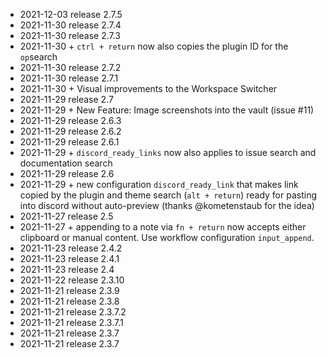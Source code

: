 - 2021-12-03	release 2.7.5
- 2021-11-30	release 2.7.4
- 2021-11-30	release 2.7.3
- 2021-11-30	+ `ctrl + return` now also copies the plugin ID for the `op`search
- 2021-11-30	release 2.7.2
- 2021-11-30	release 2.7.1
- 2021-11-30	+ Visual improvements to the Workspace Switcher
- 2021-11-29	release 2.7
- 2021-11-29	+ New Feature: Image screenshots into the vault (issue #11)
- 2021-11-29	release 2.6.3
- 2021-11-29	release 2.6.2
- 2021-11-29	release 2.6.1
- 2021-11-29	+ `discord_ready_links` now also applies to issue search and documentation search
- 2021-11-29	release 2.6
- 2021-11-29	+ new configuration `discord_ready_link` that makes link copied by the plugin and theme search (`alt + return`) ready for pasting into discord without auto-preview (thanks @kometenstaub for the idea)
- 2021-11-27	release 2.5
- 2021-11-27	+ appending to a note via `fn + return` now accepts either clipboard or manual content. Use workflow configuration `input_append`.
- 2021-11-23	release 2.4.2
- 2021-11-23	release 2.4.1
- 2021-11-23	release 2.4
- 2021-11-22	release 2.3.10
- 2021-11-21	release 2.3.9
- 2021-11-21	release 2.3.8
- 2021-11-21	release 2.3.7.2
- 2021-11-21	release 2.3.7.1
- 2021-11-21	release 2.3.7
- 2021-11-21	release 2.3.7
